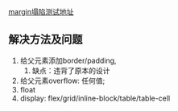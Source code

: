 [margin塌陷测试地址](https://codesandbox.io/s/margintanta-wziyb)

## 解决方法及问题

1. 给父元素添加border/padding,
   1. 缺点：违背了原本的设计
2. 给父元素overflow: 任何值;
3. float
4. display: flex/grid/inline-block/table/table-cell